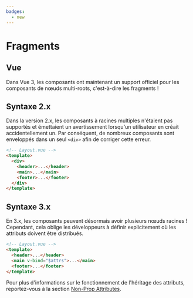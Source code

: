 ```yaml
---
badges:
  - new
---
```


# Fragments <MigrationBadges :badges="$frontmatter.badges" />

## Vue

Dans Vue 3, les composants ont maintenant un support officiel pour les composants de nœuds multi-roots, c'est-à-dire les fragments !

## Syntaxe 2.x

Dans la version 2.x, les composants à racines multiples n'étaient pas supportés et émettaient un avertissement lorsqu'un utilisateur en créait accidentellement un. Par conséquent, de nombreux composants sont enveloppés dans un seul `<div>` afin de corriger cette erreur.

```html
<!-- Layout.vue -->
<template>
  <div>
    <header>...</header>
    <main>...</main>
    <footer>...</footer>
  </div>
</template>
```

## Syntaxe 3.x

En 3.x, les composants peuvent désormais avoir plusieurs nœuds racines ! Cependant, cela oblige les développeurs à définir explicitement où les attributs doivent être distribués.

```html
<!-- Layout.vue -->
<template>
  <header>...</header>
  <main v-bind="$attrs">...</main>
  <footer>...</footer>
</template>
```

Pour plus d'informations sur le fonctionnement de l'héritage des attributs, reportez-vous à la section [Non-Prop Attributes](/guide/component-attrs.html).
